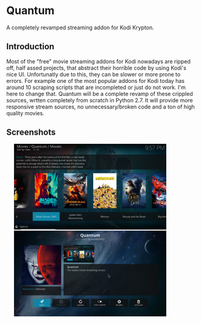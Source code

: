 # Quantum
A completely revamped streaming addon for Kodi Krypton.

## Introduction
Most of the "free" movie streaming addons for Kodi nowadays are ripped off, half assed projects, that abstract their horrible code by using Kodi's nice UI. Unfortunatly due to this, they can be slower or more prone to errors. For example one of the most popular addons for Kodi today has around 10 scraping scripts that are incompleted or just do not work. I'm here to change that. Quantum will be a complete revamp of these crippled sources, wrtten completely from scratch in Python 2.7. It will provide more responsive stream sources, no unnecessary/broken code and a ton of high quality movies.

## Screenshots
<img src="resources/media/screenshot1.png" width="400" hspace="20"><img src="resources/media/screenshot2.png" width="400" hspace="20">

